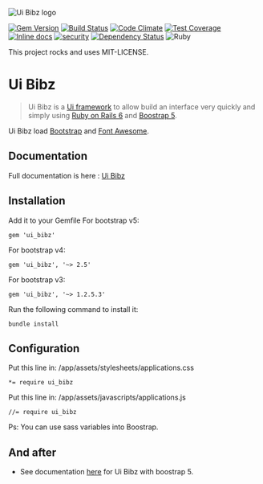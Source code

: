 ![Ui Bibz logo](https://repository-images.githubusercontent.com/29547689/3b149e00-a3f6-11e9-9144-e96702055f08)

[![Gem Version](https://badge.fury.io/rb/ui_bibz.svg)](http://badge.fury.io/rb/ui_bibz)
[![Build Status](https://travis-ci.org/thooams/Ui-Bibz.svg)](https://travis-ci.org/thooams/Ui-Bibz)
[![Code Climate](https://codeclimate.com/github/thooams/Ui-Bibz/badges/gpa.svg)](https://codeclimate.com/github/thooams/Ui-Bibz)
[![Test Coverage](https://codeclimate.com/github/thooams/Ui-Bibz/badges/coverage.svg)](https://codeclimate.com/github/thooams/Ui-Bibz)
[![Inline docs](http://inch-ci.org/github/thooams/Ui-Bibz.svg?branch=master)](http://inch-ci.org/github/thooams/Ui-Bibz)
[![security](https://hakiri.io/github/thooams/Ui-Bibz/master.svg)](https://hakiri.io/github/thooams/Ui-Bibz/master)
[![Dependency Status](https://gemnasium.com/thooams/Ui-Bibz.svg)](https://gemnasium.com/thooams/Ui-Bibz)
![Ruby](https://github.com/thooams/Ui-Bibz/workflows/Ruby/badge.svg)

This project rocks and uses MIT-LICENSE.

# Ui Bibz
> Ui Bibz is a [Ui framework](http://fr.wikipedia.org/wiki/Framework_d%27interface)
> to allow build an interface very quickly and simply
> using [Ruby on Rails 6](http://rubyonrails.org/) and [Boostrap 5](http://getbootstrap.com/).

Ui Bibz load [Bootstrap](http://getbootstrap.com/) and [Font Awesome](http://fontawesome.io/).


## Documentation
Full documentation is here :
[Ui Bibz](https://ui-bibz-documentation.herokuapp.com/)

## Installation

Add it to your Gemfile
For bootstrap v5:
```
gem 'ui_bibz'
```

For bootstrap v4:

```
gem 'ui_bibz', '~> 2.5'
```

For bootstrap v3:

```
gem 'ui_bibz', '~> 1.2.5.3'
```

Run the following command to install it:

```
bundle install
```

## Configuration

Put this line in: /app/assets/stylesheets/applications.css

```
*= require ui_bibz
```

Put this line in: /app/assets/javascripts/applications.js

```
//= require ui_bibz
```

Ps: You can use sass variables into Boostrap.

## And after

* See documentation [here](https://ui-bibz-documentation.herokuapp.com/) for Ui Bibz with boostrap 5.
